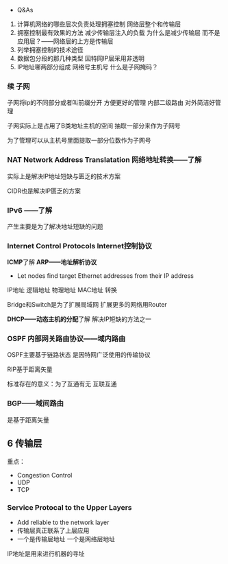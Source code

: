 - Q&As
1. 计算机网络的哪些层次负责处理拥塞控制
网络层整个和传输层
2. 拥塞控制最有效果的方法
减少传输层注入的负载
为什么是减少传输层 而不是应用层？——网络层的上方是传输层
3. 列举拥塞控制的技术途径
4. 数据包分段的那几种类型
因特网IP层采用非透明
5. IP地址哪两部分组成
网络号主机号
什么是子网掩码？


### 续 子网

子网将ip的不同部分或者叫前缀分开 方便更好的管理
内部二级路由
对外简洁好管理


子网实际上是占用了B类地址主机的空间 抽取一部分来作为子网号

为了管理可以从主机号里面提取一部分位数作为子网号

### NAT Network Address Translatation 网络地址转换——了解
实际上是解决IP地址短缺与匮乏的技术方案

CIDR也是解决IP匮乏的方案

### IPv6 ——了解
产生主要是为了解决地址短缺的问题

### Internet Control Protocols Internet控制协议
**ICMP**了解
**ARP——地址解析协议**
- Let nodes find target Ethernet addresses from their IP address 

IP地址 逻辑地址 物理地址 MAC地址 转换

Bridge和Switch是为了扩展局域网
扩展更多的网络用Router

**DHCP——动态主机的分配**了解
解决IP短缺的方法之一

### OSPF 内部网关路由协议——域内路由
OSPF主要基于链路状态 是因特网广泛使用的传输协议

RIP基于距离矢量

标准存在的意义：为了互通有无 互联互通

### BGP——域间路由
是基于距离矢量



## 6 传输层
重点：
- Congestion Control
- UDP
- TCP


### Service Protocal to the Upper Layers
- Add reliable to the network layer
- 传输层真正联系了上层应用
- 一个是传输层地址 一个是网络层地址

IP地址是用来进行机器的寻址



